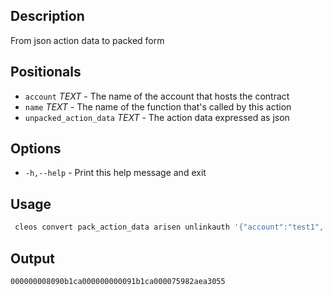 ## Description
From json action data to packed form

## Positionals
- `account` _TEXT_ - The name of the account that hosts the contract
- `name` _TEXT_ - The name of the function that's called by this action
- `unpacked_action_data` _TEXT_ - The action data expressed as json

## Options

- `-h,--help` - Print this help message and exit

## Usage
```sh
 cleos convert pack_action_data arisen unlinkauth '{"account":"test1", "code":"test2", "type":"arisenarisen"}'
```

## Output


```console
000000008090b1ca000000000091b1ca000075982aea3055
```
